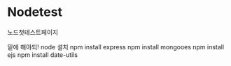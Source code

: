 # Nodetest
노드첫테스트페이지

밑에 해야되!
node 설치
npm install express
npm install mongooes
npm install ejs
npm install date-utils